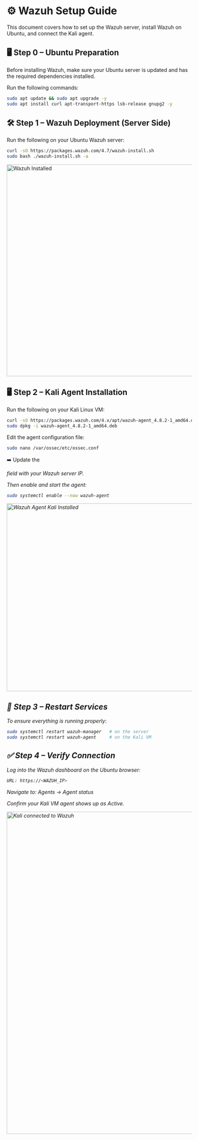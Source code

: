 # ⚙️ Wazuh Setup Guide

This document covers how to set up the Wazuh server, install Wazuh on Ubuntu, and connect the Kali agent.

## 🖥️ Step 0 – Ubuntu Preparation

Before installing Wazuh, make sure your Ubuntu server is updated and has the required dependencies installed.

Run the following commands:
```bash
sudo apt update && sudo apt upgrade -y
sudo apt install curl apt-transport-https lsb-release gnupg2 -y
```
## 🛠️ Step 1 – Wazuh Deployment (Server Side)

Run the following on your Ubuntu Wazuh server:
```bash
curl -sO https://packages.wazuh.com/4.7/wazuh-install.sh
sudo bash ./wazuh-install.sh -a
```
<img width="815" height="575" alt="Wazuh Installed" src="https://github.com/user-attachments/assets/ea441d0d-5099-4042-96e7-abb6f34b7c44" />

## 🖥️ Step 2 – Kali Agent Installation

Run the following on your Kali Linux VM:
```bash
curl -sO https://packages.wazuh.com/4.x/apt/wazuh-agent_4.8.2-1_amd64.deb
sudo dpkg -i wazuh-agent_4.8.2-1_amd64.deb
```
Edit the agent configuration file:
```bash
sudo nano /var/ossec/etc/ossec.conf
```
➡️ Update the <address> field with your Wazuh server IP.

Then enable and start the agent:
```bash
sudo systemctl enable --now wazuh-agent
```
<img width="638" height="510" alt="Wazuh Agent Kali Installed" src="https://github.com/user-attachments/assets/f6b28f01-393e-45d3-821a-bbf8cea76763" />

## 🔄 Step 3 – Restart Services

To ensure everything is running properly:
```bash
sudo systemctl restart wazuh-manager   # on the server
sudo systemctl restart wazuh-agent     # on the Kali VM
```
## ✅ Step 4 – Verify Connection

Log into the Wazuh dashboard on the Ubuntu browser:
```bash
URL: https://<WAZUH_IP>
```
Navigate to: Agents → Agent status

Confirm your Kali VM agent shows up as Active.

<img width="1281" height="875" alt="Kali connected  to Wazuh" src="https://github.com/user-attachments/assets/19bdb8b4-438f-4dba-86ac-96c484ea4f88" />

